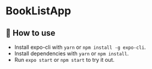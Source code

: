 # BookListApp

## 🚀 How to use

- Install expo-cli with `yarn` or `npm install -g expo-cli`.
- Install dependencies with `yarn` or `npm install`.
- Run `expo start` or `npm start` to try it out.
